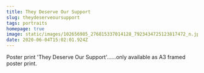 ```yaml
---
title: They Deserve Our Support
slug: theydeserveoursupport
tags: portraits
homepage: true
image: static/images/102656985_276815337014128_7923434725123817472_n.jpg
date: 2020-06-04T15:02:01.924Z
---
```

Poster print 'They Deserve Our Support'......only available as A3 framed poster print.
